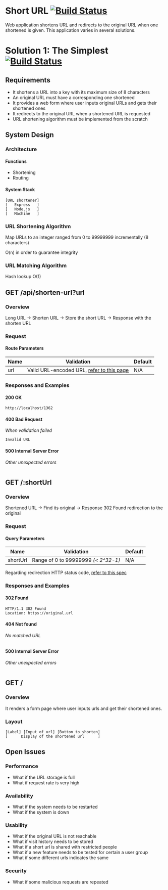 # Short URL [![Build Status](https://travis-ci.org/dyong0/short-url.svg?branch=master)](https://travis-ci.org/dyong0/short-url)

Web application shortens URL and redirects to the original URL when one shortened is given. This application varies in several solutions.

# Solution 1: The Simplest [![Build Status](https://travis-ci.org/dyong0/short-url.svg?branch=solution%2Fthe-simplest)](https://travis-ci.org/dyong0/short-url)

## Requirements

- It shortens a URL into a key with its maximum size of 8 characters
- An original URL must have a corresponding one shortened
- It provides a web form where user inputs original URLs and gets their shortened ones
- It redirects to the original URL when a shortened URL is requested
- URL shortening algorithm must be implemented from the scratch

## System Design

### Architecture

#### Functions

- Shortening
- Routing

#### System Stack

```
[URL shortener]
[   Express   ]
[   Node.js   ]
[   Machine   ]
```

### URL Shortening Algorithm

Map URLs to an integer ranged from 0 to 99999999 incrementally (8 characters)

O(n) in order to guarantee integrity

### URL Matching Algorithm

Hash lookup O(1)



## GET /api/shorten-url?url

### Overview

Long URL -> Shorten URL -> Store the short URL -> Response with the shorten URL

### Request

#### Route Parameters

| Name | Validation                               | Default |
| ---- | ---------------------------------------- | ------- |
| url  | Valid URL-encoded URL, [refer to this page](http://urlregex.com/) | N/A     |

### Responses and Examples

#### 200 OK

```
http://localhost/1362
```

#### 400 Bad Request

*When validation failed*

```
Invalid URL
```

#### 500 Internal Server Error

*Other unexpected errors*

```

```



## GET /:shortUrl

### Overview

Shortened URL -> Find its original -> Response 302 Found redirection to the original

### Request

#### Query Parameters

| Name     | Validation                          | Default |
| -------- | ----------------------------------- | ------- |
| shortUrl | Range of 0 to 99999999 *(< 2^32-1)* | N/A     |

Regarding redirection HTTP status code, [refer to this spec](https://www.greenbytes.de/tech/webdav/draft-ietf-httpbis-p2-semantics-26.html#rfc.section.6.4.p.2)

### Responses and Examples

#### 302 Found

```
HTTP/1.1 302 Found
Location: https://original.url
```

#### 404 Not found

*No matched URL*

```

```

#### 500 Internal Server Error

*Other unexpected errors*

```

```



## GET /

### Overview

It renders a form page where user inputs urls and get their shortened ones.

### Layout

```
[Label] [Input of url] [Button to shorten]
[      Display of the shortened url      ]
```

## Open Issues

### Performance

- What if the URL storage is full
- What if request rate is very high

### Availability

- What if the system needs to be restarted
- What if the system is down

### Usability

- What if the original URL is not reachable
- What if visit history needs to be stored
- What if a short url is shared with restricted people
- What if a new feature needs to be tested for certain a user group
- What if some different urls indicates the same

### Security

- What if some malicious requests are repeated
